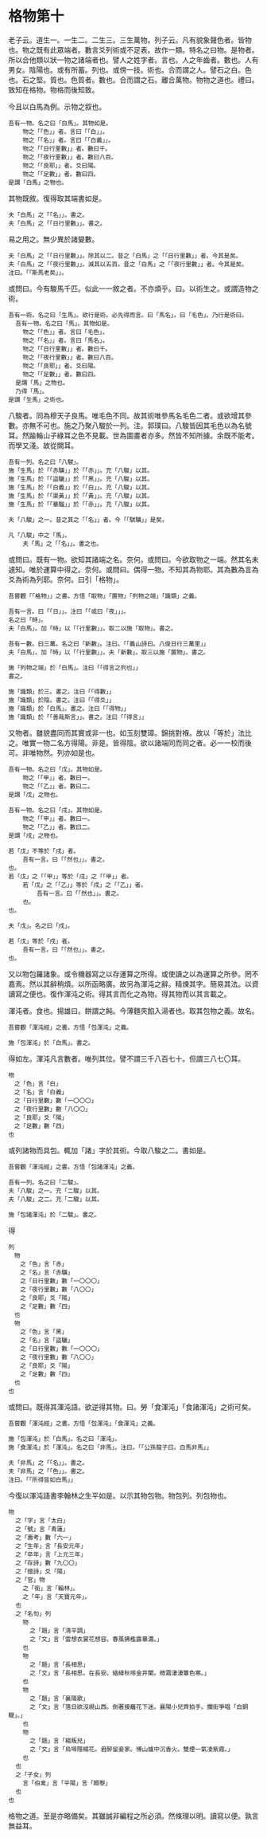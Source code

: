 # 格物第十

老子云。道生一。一生二。二生三。三生萬物。列子云。凡有貌象聲色者。皆物也。物之既有此眾端者。數言爻列術或不足表。故作一類。特名之曰物。是物者。所以合他類以狀一物之諸端者也。譬人之姓字者。言也。人之年齒者。數也。人有男女。陰陽也。或有所蓄。列也。或傍一技。術也。合而謂之人。譬石之白。色也。石之堅。質也。色質者。數也。合而謂之石。離合萬物。物物之道也。禮曰。致知在格物。物格而後知致。

今且以白馬為例。示物之叙也。

```
吾有一物。名之曰「白馬」。其物如是。
	物之「「色」」者。言曰「「白」」。
	物之「「名」」者。言曰「「白義」」。
	物之「「日行里數」」者。數曰千。
	物之「「夜行里數」」者。數曰八百。
	物之「「良耶」」者。爻曰陽。
	物之「「足數」」者。數曰四。
是謂「白馬」之物也。
```

其物既敘。復得取其端書如是。

```
夫「白馬」之「「名」」。書之。
夫「白馬」之「「日行里數」」。書之。
```

易之用之。無少異於諸變數。

```
夫「白馬」之「「日行里數」」。除其以二。昔之「白馬」之「「日行里數」」者。今其是矣。
夫「白馬」之「「夜行里數」」。減其以五百。昔之「白馬」之「「夜行里數」」者。今其是矣。
注曰。「「斯馬老矣」」。
```

或問曰。今有駿馬千匹。似此一一敘之者。不亦煩乎。曰。以術生之。或謂造物之術。

```
吾有一術。名之曰「生馬」。欲行是術。必先得而言。曰「馬名」。曰「毛色」。乃行是術曰。
  吾有一物。名之曰「馬」。其物如是。
    物之「「色」」者。言曰「毛色」。
    物之「「名」」者。言曰「馬名」。
    物之「「日行里數」」者。數曰千。
    物之「「夜行里數」」者。數曰八百。
    物之「「良耶」」者。爻曰陽。
    物之「「足數」」者。數曰四。
  是謂「馬」之物也。
  乃得「馬」。
是謂「生馬」之術也。
```

八駿者。同為穆天子良馬。唯毛色不同。故其術唯參馬名毛色二者。或欲增其參數。亦無不可也。施之乃聚八駿於一列。注。郭璞曰。八駿皆因其毛色以為名號耳。然踰輪山子綠耳之色不見載。世為圖畫者亦多。然皆不知所據。余既不能考。而學又淺。故從闕耳。

```
吾有一列。名之曰「八駿」。
施「生馬」於「「赤驥」」於「「赤」」。充「八駿」以其。
施「生馬」於「「盜驪」」於「「黑」」。充「八駿」以其。
施「生馬」於「「白義」」於「「白」」。充「八駿」以其。
施「生馬」於「「渠黃」」於「「黃」」。充「八駿」以其。
施「生馬」於「「華騮」」於「「赤」」。充「八駿」以其。
	
夫「八駿」之一。昔之其之「「名」」者。今「「騏驥」」是矣。

凡「八駿」中之「馬」。
	夫「馬」之「「名」」。書之也。
```

或問曰。既有一物。欲知其諸端之名。奈何。或問曰。今欲取物之一端。然其名未遽知。唯於運算中得之。奈何。或問曰。偶得一物。不知其為物耶。其為數為言為爻為術為列耶。奈何。曰引「格物」。

```
吾嘗觀「「格物」」之書。方悟「取物」「置物」「列物之端」「識類」之義。

吾有一言。曰「「日」」。注曰「「或曰「夜」」」。
名之曰「時」。
夫「白馬」。加「時」以「「行里數」」。取二以施「取物」。書之。

吾有一數。曰三萬。名之曰「新數」。注曰。「「義山詩曰。八俊日行三萬里」」
夫「白馬」。加「時」以「「行里數」」。夫「新數」。取三以施「置物」。書之。

施「列物之端」於「白馬」。注曰「「得言之列也」」
書之。

施「識類」於三。書之。注曰「「得數」」
施「識類」於陰。書之。注曰「「得爻」」
施「識類」於「白馬」。書之。注曰「「得物」」
施「識類」於「「善哉斯言」」。書之。注曰「「得言」」
```

又物者。雖貌盡同而其實或非一也。如玉刻雙璋。錦挑對褓。故以「等於」法比之。唯實一物二名方得陽。非是。皆得陰。欲以諸端同而同之者。必一一校而後可。非唯物然。列亦如是也。

```
吾有一物。名之曰「戊」。其物如是。
	物之「「甲」」者。數曰一。
	物之「「乙」」者。數曰二。
是謂「戊」之物也。

吾有一物。名之曰「戌」。其物如是。
	物之「「甲」」者。數曰一。
	物之「「乙」」者。數曰二。
是謂「戌」之物也。

若「戊」不等於「戌」者。
	吾有一言。曰「「然也」」。書之。
也。
若「戊」之「「甲」」等於「戌」之「「甲」」者。
	若「戊」之「「乙」」等於「戌」之「「乙」」者。
		吾有一言。曰「「然也」」。書之。
	也。
也。

夫「戊」。名之曰「戍」。

若「戊」等於「戍」者。
	吾有一言。曰「「然也」」。書之。
也。
```

又以物包羅諸象。或令機器寫之以存運算之所得。或使讀之以為運算之所參。罔不嘉焉。然以其辭稍煩。以所函略廣。故另為渾沌之辭。精煉其字。簡易其法。以資讀寫之便也。復作渾沌之術。得其言而化之為物。得其物而以其言載之。

渾沌者。食也。揚雄曰。餅謂之飩。今薄麵夾餡入湯者也。取其包物之義。故名。

```
吾嘗觀「渾沌經」之書。方悟「包渾沌」之義。

施「包渾沌」於「白馬」。書之。
```

得如左。渾沌凡言數者。唯列其位。譬不謂三千八百七十。但謂三八七〇耳。

```
物
　之「色」言「白」
　之「名」言「白義」
　之「日行里數」數「一〇〇〇」
　之「夜行里數」數「八〇〇」
　之「良耶」爻「陽」
　之「足數」數「四」
也
```

或列諸物而具包。輒加「諸」字於其術。今取八駿之二。書如是。

```
吾嘗觀「渾沌經」之書。方悟「包諸渾沌」之義。

吾有一列。名之曰「二駿」。
夫「八駿」之一。充「二駿」以其。
夫「八駿」之二。充「二駿」以其。

施「包諸渾沌」於「二駿」。書之。
```

得

```
列
　物
　　之「色」言「赤」
　　之「名」言「赤驥」
　　之「日行里數」數「一〇〇〇」
　　之「夜行里數」數「八〇〇」
　　之「良耶」爻「陽」
　　之「足數」數「四」
　也
　物
　　之「色」言「黑」
　　之「名」言「盜驪」
　　之「日行里數」數「一〇〇〇」
　　之「夜行里數」數「八〇〇」
　　之「良耶」爻「陽」
　　之「足數」數「四」
　也
也
```

或問曰。既得其渾沌語。欲逆得其物。曰。勞「食渾沌」「食諸渾沌」之術可矣。

```
吾嘗觀「渾沌經」之書。方悟「包渾沌」「食渾沌」之義。

施「包渾沌」於「白馬」。名之曰「渾沌」。
施「食渾沌」於「渾沌」。名之曰「非馬」。注曰。「「公孫龍子曰。白馬非馬」」

夫「非馬」之「「名」」。書之。
夫「非馬」之「「色」」。書之。
注曰。「「所得皆如白馬」」
```

今復以渾沌語書李翰林之生平如是。以示其物包物。物包列。列包物也。

```
物
  之「字」言「太白」
  之「號」言「青蓮」
  之「壽考」數「六一」
  之「生年」言「長安元年」
  之「卒年」言「上元三年」
  之「存詩」數「九〇〇」
  之「擅詩」爻「陽」
  之「官」物
    之「銜」言「翰林」。
    之「年」言「天寶元年」。
  也
  之「名句」列
    物
      之「題」言「清平調」
      之「文」言「雲想衣裳花想容。春風拂檻露華濃。」
    也
    物
      之「題」言「長相思」
      之「文」言「長相思。在長安。絡緯秋啼金井闌。微霜淒淒簟色寒。」
    也
    物
      之「題」言「襄陽歌」
      之「文」言「落日欲沒峴山西。倒著接蘺花下迷。襄陽小兒齊拍手。攔街爭唱「白銅鞮」。」
    也
    物
      之「題」言「楊叛兒」
      之「文」言「烏啼隱楊花。君醉留妾家。博山爐中沉香火。雙煙一氣凌紫霞。」
    也
  也
  之「子女」列
    言「伯禽」言「平陽」言「頗黎」
  也
也
```

格物之道。至是亦略備矣。其雖誠非編程之所必須。然條理以明。讀寫以便。孰言無益耳。